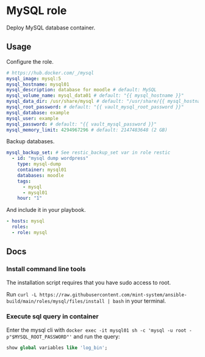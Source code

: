 # MySQL role

Deploy MySQL database container.

## Usage

Configure the role.

```yml
# https://hub.docker.com/_/mysql
mysql_image: mysql:5
mysql_hostname: mysql01
mysql_description: database for moodle # default: MySQL
mysql_volume_name: mysql_data01 # default: "{{ mysql_hostname }}"
mysql_data_dir: /usr/share/mysql # default: "/usr/share/{{ mysql_hostname }}"
mysql_root_password: # default: "{{ vault_mysql_root_password }}"
mysql_database: example
mysql_user: example
mysql_password: # default: "{{ vault_mysql_password }}"
mysql_memory_limit: 4294967296 # default: 2147483648 (2 GB)
```

Backup databases.

```yml
mysql_backup_set: # See restic_backup_set var in role restic
  - id: "mysql dump wordpress"
    type: mysql-dump
    container: mysql01
    databases: moodle 
    tags:
      - mysql
      - mysql01
    hour: "1"
```

And include it in your playbook.

```yml
- hosts: mysql
  roles:
  - role: mysql
```

## Docs

### Install command line tools

The installation script requires that you have sudo access to root.

Run `curl -L https://raw.githubusercontent.com/mint-system/ansible-build/main/roles/mysql/files/install | bash` in your terminal.

### Execute sql query in container

Enter the mysql cli with `docker exec -it mysql01 sh -c 'mysql -u root -p"$MYSQL_ROOT_PASSWORD"'` and run the query:

```sql
show global variables like 'log_bin';
```
